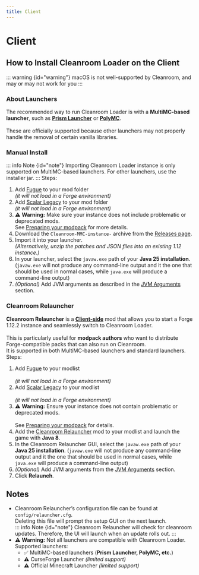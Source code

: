 ```yaml
---
title: Client
---
```


# Client

## How to Install Cleanroom Loader on the Client

::: warning {id="warning"}
macOS is not well-supported by Cleanroom, and may or may not work for you
:::

### About Launchers

The recommended way to run Cleanroom Loader is with a **MultiMC-based launcher**, such as **[Prism Launcher](https://prismlauncher.org/download/windows/)** or **[PolyMC](https://polymc.org/download/)**.<br>  
These are officially supported because other launchers may not properly handle the removal of certain vanilla libraries.<br>

### Manual Install

::: info Note {id="note"}
Importing Cleanroom Loader instance is only supported on MultiMC-based launchers. For other launchers, use the installer jar.
:::
Steps:
1. Add [Fugue](https://www.curseforge.com/minecraft/mc-mods/fugue) to your mod folder<br>
   *(it will not load in a Forge environment)*<br>
2. Add [Scalar Legacy](https://www.curseforge.com/minecraft/mc-mods/scalar-legacy) to your mod folder<br>
   *(it will not load in a Forge environment)*<br>
3. :warning: **Warning:** Make sure your instance does not include problematic or deprecated mods.<br>
   See [Preparing your modpack](/wiki/end-user-guide/preparing-your-modpack) for more details.<br>
4. Download the `Cleanroom-MMC-instance-` archive from the [Releases page](https://github.com/CleanroomMC/Cleanroom/releases).<br>
5. Import it into your launcher.<br>
   *(Alternatively, unzip the patches and JSON files into an existing 1.12 instance.)*<br>
6. In your launcher, select the `javaw.exe` path of your **Java 25 installation**. (`javaw.exe` will not produce any command-line output and it the one that should be used in normal cases, while `java.exe` will produce a command-line output)<br>
7. *(Optional)* Add JVM arguments as described in the [JVM Arguments](/wiki/end-user-guide/args) section.<br>

### Cleanroom Relauncher

**Cleanroom Relauncher** is a <ins>**Client-side**</ins> mod that allows you to start a Forge 1.12.2 instance and seamlessly switch to Cleanroom Loader.<br>  
This is particularly useful for **modpack authors** who want to distribute Forge-compatible packs that can also run on Cleanroom.<br>
It is supported in both MultiMC-based launchers and standard launchers.<br>
Steps:
1. Add [Fugue](https://www.curseforge.com/minecraft/mc-mods/fugue) to your modlist<br>  
   *(it will not load in a Forge environment)*<br>
2. Add [Scalar Legacy](https://www.curseforge.com/minecraft/mc-mods/scalar-legacy) to your modlist<br>  
   *(it will not load in a Forge environment)*<br>
3. :warning: **Warning:** Ensure your instance does not contain problematic or deprecated mods.<br>  
   See [Preparing your modpack](/wiki/end-user-guide/preparing-your-modpack) for details.<br>
4. Add the [Cleanroom Relauncher](https://www.curseforge.com/minecraft/mc-mods/cleanroom-relauncher) mod to your modlist and launch the game with **Java 8**.<br>
5. In the Cleanroom Relauncher GUI, select the `javaw.exe` path of your **Java 25 installation**. (`javaw.exe` will not produce any command-line output and it the one that should be used in normal cases, while `java.exe` will produce a command-line output)<br>
6. *(Optional)* Add JVM arguments from the [JVM Arguments](/wiki/end-user-guide/args) section.<br>
7. Click **Relaunch**.<br>

## Notes

- Cleanroom Relauncher’s configuration file can be found at `config/relauncher.cfg`. <br> Deleting this file will prompt the setup GUI on the next launch.<br>
  ::: info Note {id="note"}
  Cleanroom Relauncher will check for cleanroom updates. Therefore, the UI will launch when an update rolls out.
  :::
- :warning: **Warning:** Not all launchers are compatible with Cleanroom Loader. <br> Supported launchers:
    - :white_check_mark: MultiMC-based launchers (**Prism Launcher, PolyMC, etc.**)<br>
    - :warning: CurseForge Launcher *(limited support)*<br>
    - :warning: Official Minecraft Launcher *(limited support)*<br>
